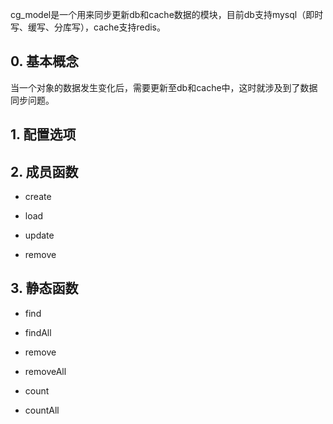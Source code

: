 cg_model是一个用来同步更新db和cache数据的模块，目前db支持mysql（即时写、缓写、分库写），cache支持redis。

## 0. 基本概念

当一个对象的数据发生变化后，需要更新至db和cache中，这时就涉及到了数据同步问题。


## 1. 配置选项

## 2. 成员函数

* create

* load

* update

* remove

## 3. 静态函数 

* find

* findAll

* remove

* removeAll

* count

* countAll

